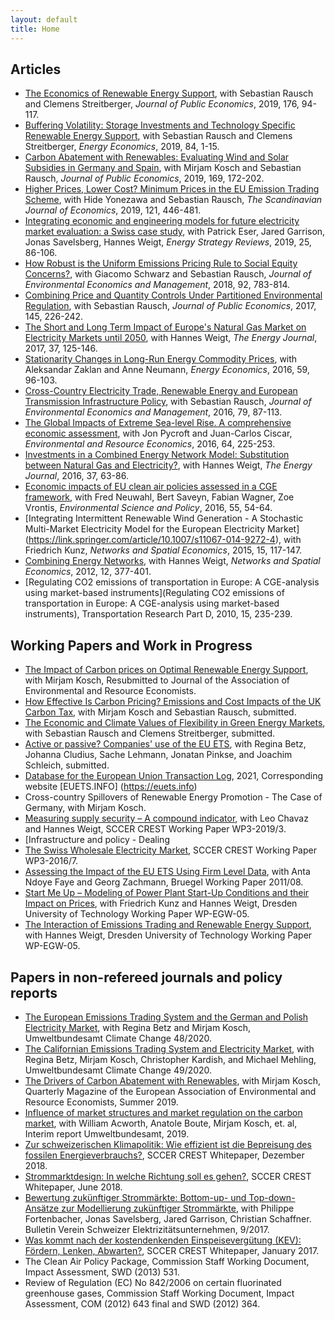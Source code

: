 ```yaml
---
layout: default
title: Home
---
```

## Articles
- [The Economics of Renewable Energy Support](https://www.sciencedirect.com/science/article/abs/pii/S0047272719300805), with Sebastian Rausch and Clemens Streitberger, *Journal of Public Economics*, 2019, 176, 94-117.
- [Buffering Volatility: Storage Investments and Technology Specific Renewable Energy Support](https://www.sciencedirect.com/science/article/pii/S0140988319302440), with Sebastian Rausch and Clemens Streitberger, *Energy Economics*, 2019, 84, 1-15. 
- [Carbon Abatement with Renewables: Evaluating Wind and Solar Subsidies in Germany and Spain](https://www.sciencedirect.com/science/article/abs/pii/S0047272718302263), with Mirjam Kosch and Sebastian Rausch,  *Journal of Public Economics*, 2019, 169, 172-202.
- [Higher Prices, Lower Cost? Minimum Prices in the EU Emission Trading Scheme](https://onlinelibrary.wiley.com/doi/abs/10.1111/sjoe.12279), with Hide Yonezawa and Sebastian Rausch, *The Scandinavian Journal of Economics*, 2019, 121, 446-481.
- [Integrating economic and engineering models for future electricity market evaluation: a Swiss case study](https://www.sciencedirect.com/science/article/pii/S2211467X19300306), with Patrick Eser, Jared Garrison, Jonas Savelsberg, Hannes Weigt, *Energy Strategy Reviews*, 2019, 25, 86-106.
- [How Robust is the Uniform Emissions Pricing Rule to Social Equity Concerns?](https://www.sciencedirect.com/science/article/abs/pii/S009506961730075X), with Giacomo Schwarz and Sebastian Rausch, *Journal of Environmental Economics and Management*, 2018, 92, 783-814.
- [Combining Price and Quantity Controls Under Partitioned Environmental Regulation](https://www.sciencedirect.com/science/article/abs/pii/S0047272716302031), with Sebastian Rausch, *Journal of Public Economics*, 2017, 145, 226-242.
- [The Short and Long Term Impact of Europe's Natural Gas Market on Electricity Markets until 2050](https://www.iaee.org/energyjournal/article/2831), with Hannes Weigt, *The Energy Journal*, 2017, 37, 125-146.
- [Stationarity Changes in Long-Run Energy Commodity Prices](https://www.sciencedirect.com/science/article/pii/S0140988316301943), with Aleksandar Zaklan and Anne Neumann, *Energy Economics*, 2016, 59, 96-103.
- [Cross-Country Electricity Trade, Renewable Energy and European Transmission Infrastructure Policy](https://www.sciencedirect.com/science/article/abs/pii/S0095069616300122), with Sebastian Rausch, *Journal of Environmental Economics and Management*, 2016, 79, 87-113.
- [The Global Impacts of Extreme Sea-level Rise. A comprehensive economic assessment](https://link.springer.com/article/10.1007/s10640-014-9866-9), with Jon Pycroft and Juan-Carlos Ciscar, *Environmental and Resource Economics*, 2016, 64, 225-253.
- [Investments in a Combined Energy Network Model: Substitution between Natural Gas and Electricity?](https://www.jstor.org/stable/44075495?seq=1#metadata_info_tab_contents), with Hannes Weigt, *The Energy Journal*, 2016, 37, 63-86.
- [Economic impacts of EU clean air policies assessed in a CGE framework](https://www.sciencedirect.com/science/article/pii/S1462901115300307), with Fred Neuwahl, Bert Saveyn, Fabian Wagner, Zoe Vrontis, *Environmental Science and Policy*, 2016, 55, 54-64.
- [Integrating Intermittent Renewable Wind Generation - A Stochastic Multi-Market Electricity Model for the European Electricity Market] (https://link.springer.com/article/10.1007/s11067-014-9272-4), with Friedrich Kunz, 
*Networks and Spatial Economics*, 2015, 15, 117-147.
- [Combining Energy Networks](https://link.springer.com/article/10.1007/s11067-011-9160-0), with Hannes Weigt, *Networks and Spatial Economics*, 2012, 12, 377-401.
- [Regulating CO2 emissions of transportation in Europe: A CGE-analysis using market-based instruments](Regulating CO2 emissions of transportation in Europe: A CGE-analysis using market-based instruments), Transportation Research Part D, 2010, 15, 235-239.

## Working Papers and Work in Progress
- [The Impact of Carbon prices on Optimal Renewable Energy Support](https://github.com/jabrell/jabrell.github.io/tree/main/public/papers/abrell_kosch_res_and_carbon_prices.pdf), with Mirjam Kosch, Resubmitted to Journal of the Association of Environmental and Resource Economists.
- [How Effective Is Carbon Pricing? Emissions and Cost Impacts of the UK Carbon Tax](https://github.com/jabrell/jabrell.github.io/tree/main/public/papers/abrell_kosch_rausch_uk_carbon_tax.pdf), with Mirjam Kosch and Sebastian Rausch, submitted. 
- [The Economic and Climate Values of Flexibility in Green Energy Markets](https://github.com/jabrell/jabrell.github.io/tree/main/public/papers/abrell_rausch_streitberger_climate_value_flexibility_res.pdf), with Sebastian Rausch and Clemens Streitberger, submitted. 
- [Active or passive? Companies' use of the EU ETS](https://www.econstor.eu/handle/10419/218738), with Regina Betz, Johanna Cludius, Sache Lehmann, Jonatan Pinkse, and Joachim Schleich, submitted. 
- [Database for the European Union Transaction Log](https://github.com/jabrell/jabrell.github.io/tree/main/public/papers/Description_EUTL_database.pdf), 2021, Corresponding website [EUETS.INFO] (https://euets.info)
- Cross-country Spillovers of Renewable Energy Promotion - The Case of Germany, with Mirjam Kosch.
- [Measuring supply security – A compound indicator](https://edoc.unibas.ch/71471/), with Leo Chavaz and Hannes Weigt, SCCER CREST Working Paper WP3-2019/3.
- [Infrastructure and policy - Dealing 
- [The Swiss Wholesale Electricity Market](https://www.ethz.ch/content/dam/ethz/special-interest/mavt/energy-science-center-dam/research/research-projects/AFEM/Workpackage_3_Abrell_2016_07.pdf), SCCER CREST Working Paper WP3-2016/7.
- [Assessing the Impact of the EU ETS Using Firm Level Data](https://www.bruegel.org/2011/07/assessing-the-impact-of-the-eu-ets-using-firm-level-data/), with Anta Ndoye Faye and Georg Zachmann, Bruegel Working Paper 2011/08.
- [Start Me Up – Modeling of Power Plant Start-Up Conditions and their Impact on Prices](https://mpra.ub.uni-muenchen.de/65661/), with Friedrich Kunz and Hannes Weigt, Dresden University of Technology Working Paper WP-EGW-05.
- [The Interaction of Emissions Trading and Renewable Energy Support](https://mpra.ub.uni-muenchen.de/65658/1/wp_egw_05_Abrell_Weigt_CGE_ETS_RES.pdf), with Hannes Weigt, Dresden University of Technology Working Paper WP-EGW-05.

## Papers in non-refereed journals and policy reports
- [The European Emissions Trading System and the German and Polish Electricity Market](https://www.umweltbundesamt.de/sites/default/files/medien/5750/publikationen/2020_12_03_cc_48-2020_case_studies_eu_electricity_market.pdf), with Regina Betz and Mirjam Kosch, Umweltbundesamt Climate Change 48/2020.
- [The Californian Emissions Trading System and Electricity Market](https://www.umweltbundesamt.de/sites/default/files/medien/5750/publikationen/2020_12_03_cc_49-2020_case_studies_californian_electricity_market.pdf), with Regina Betz, Mirjam Kosch, Christopher Kardish, and Michael Mehling, Umweltbundesamt Climate Change 49/2020.
- [The Drivers of Carbon Abatement with Renewables](https://www.eaere.org/wp-content/uploads/2019/07/EAERE-Magazine-n.6-Summer-2019.pdf), with Mirjam Kosch, Quarterly Magazine of the European Association of Environmental and Resource Economists, Summer 2019.
- [Influence of market structures and market regulation on the carbon market](https://www.dehst.de/SharedDocs/downloads/EN/publications/report_influence-of-market-structures-and-market-regulation.pdf?__blob=publicationFile&v=3), with William Acworth, Anatole Boute, Mirjam Kosch, et. al, Interim report Umweltbundesamt, 2019.
- [Zur schweizerischen Klimapolitik: Wie effizient ist die Bepreisung des fossilen Energieverbrauchs?](https://www.google.com/url?sa=t&rct=j&q=&esrc=s&source=web&cd=&cad=rja&uact=8&ved=2ahUKEwiPxa-pu9LuAhXPO-wKHcemCKoQFjAAegQIAhAC&url=https%3A%2F%2Fwww.sccer-crest.ch%2Ffileadmin%2Fuser_upload%2FSCCER_CREST_White_Paper_6_Klimapolitik.pdf&usg=AOvVaw2_-z4DQUS6MQ0OPj5kRDC3),  SCCER CREST Whitepaper, Dezember 2018.
- [Strommarktdesign: In welche Richtung soll es gehen?](https://www.alexandria.unisg.ch/254579/), SCCER CREST Whitepaper, June 2018.
- [Bewertung zukünftiger Strommärkte: Bottom-up- und Top-down-Ansätze zur Modellierung zukünftiger Strommärkte](https://www.bulletin.ch/de/news-detail/bewertung-zukuenftiger-strommaerkte.html), with Philippe Fortenbacher, Jonas Savelsberg, Jared Garrison, Christian Schaffner. Bulletin Verein Schweizer Elektrizitätsunternehmen, 9/2017.
- [Was kommt nach der kostendenkenden Einspeisevergütung (KEV): Fördern, Lenken, Abwarten?](https://www.google.com/url?sa=t&rct=j&q=&esrc=s&source=web&cd=&cad=rja&uact=8&ved=2ahUKEwiZq5mTvNLuAhUCKewKHYf3DN8QFjAAegQIAxAC&url=https%3A%2F%2Fwww.sccer-crest.ch%2Ffileadmin%2Fuser_upload%2FWhite_Paper_KEV_Final.pdf&usg=AOvVaw0-GAh_LJNLvMaWVzldxkCO), SCCER CREST Whitepaper, January 2017.
- The Clean Air Policy Package, Commission Staff Working Document, Impact Assessment,  SWD (2013) 531.
- Review of Regulation (EC) No 842/2006 on certain fluorinated greenhouse gases, Commission Staff Working Document, Impact Assessment,  COM (2012) 643 final and SWD (2012) 364.



